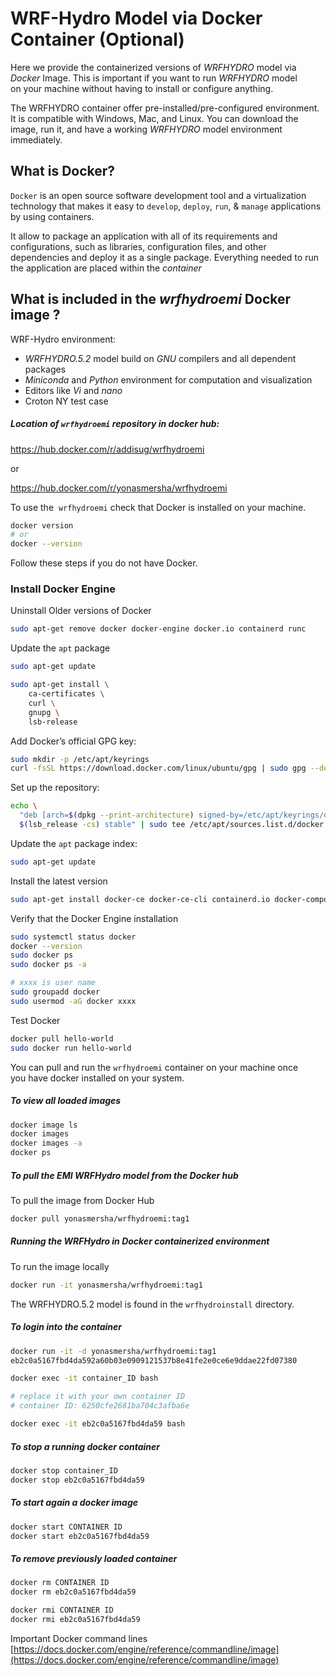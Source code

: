 # WRF-Hydro Model via Docker Container (Optional)

Here we provide the containerized versions of *WRFHYDRO* model via *Docker* Image. This is important if you want to run *WRFHYDRO* model on your machine without having to install or configure anything. 

The WRFHYDRO container offer pre-installed/pre-configured environment. It is compatible with Windows, Mac, and Linux. You can download the image, run it, and have a working *WRFHYDRO* model environment immediately.

## What is Docker?

`Docker` is an open source software development tool and a virtualization technology that makes it easy to `develop`, `deploy`, `run`, & `manage` applications by using containers.

It allow to package an application with all of its requirements and configurations, such as libraries, configuration files, and other dependencies and deploy it as a single package. Everything needed to run the application are placed within the *container*

## What is included in the *wrfhydroemi* Docker image ?

WRF-Hydro environment:

- *WRFHYDRO.5.2* model build on *GNU* compilers and all dependent packages
- *Miniconda* and *Python* environment for computation and visualization
- Editors like *Vi* and *nano*
- Croton NY test case

##### Location of `wrfhydroemi` repository in docker hub:

https://hub.docker.com/r/addisug/wrfhydroemi

or

https://hub.docker.com/r/yonasmersha/wrfhydroemi



To use the  `wrfhydroemi` check that Docker is installed on your machine. 

```bash
docker version
# or
docker --version
```

Follow these steps if you do not have Docker.

### Install Docker Engine

Uninstall Older versions of Docker

```bash
sudo apt-get remove docker docker-engine docker.io containerd runc
```

Update the `apt` package

```bash
sudo apt-get update

sudo apt-get install \
    ca-certificates \
    curl \
    gnupg \
    lsb-release
```

Add Docker’s official GPG key:

```bash
sudo mkdir -p /etc/apt/keyrings
curl -fsSL https://download.docker.com/linux/ubuntu/gpg | sudo gpg --dearmor -o /etc/apt/keyrings/docker.gpg
```

Set up the repository:

```bash
echo \
  "deb [arch=$(dpkg --print-architecture) signed-by=/etc/apt/keyrings/docker.gpg] https://download.docker.com/linux/ubuntu \
  $(lsb_release -cs) stable" | sudo tee /etc/apt/sources.list.d/docker.list > /dev/null
```

Update the `apt` package index:

```bash
sudo apt-get update
```

Install the latest version

```bash
sudo apt-get install docker-ce docker-ce-cli containerd.io docker-compose-plugin
```

Verify that the Docker Engine installation

```bash
sudo systemctl status docker
docker --version
sudo docker ps
sudo docker ps -a

# xxxx is user name
sudo groupadd docker
sudo usermod -aG docker xxxx
```

Test Docker

```bash
docker pull hello-world
sudo docker run hello-world
```

You can pull and run the `wrfhydroemi` container on your machine once  you have docker installed on your system.

##### To view all loaded images

```bash
docker image ls
docker images
docker images -a
docker ps
```

##### To pull the EMI WRFHydro model from the Docker hub

To pull the image from Docker Hub

```bash
docker pull yonasmersha/wrfhydroemi:tag1
```

##### Running the WRFHydro in Docker containerized environment

To run the image locally

```bash
docker run -it yonasmersha/wrfhydroemi:tag1
```

The WRFHYDRO.5.2 model is found in the `wrfhydroinstall` directory. 

##### To login into the container

```bash
docker run -it -d yonasmersha/wrfhydroemi:tag1
eb2c0a5167fbd4da592a60b03e0909121537b8e41fe2e0ce6e9ddae22fd07380

docker exec -it container_ID bash

# replace it with your own container ID
# container ID: 6250cfe2681ba704c3afba6e

docker exec -it eb2c0a5167fbd4da59 bash
```

##### To stop a running docker container

```bash
docker stop container_ID
docker stop eb2c0a5167fbd4da59
```

##### To start again a docker image

```bash
docker start CONTAINER ID
docker start eb2c0a5167fbd4da59
```

##### To remove previously loaded container

```bash
docker rm CONTAINER ID
docker rm eb2c0a5167fbd4da59

docker rmi CONTAINER ID
docker rmi eb2c0a5167fbd4da59
```

Important Docker command lines [https://docs.docker.com/engine/reference/commandline/image](https://docs.docker.com/engine/reference/commandline/image)  

##### 
